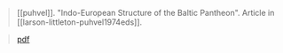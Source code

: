 > [[puhvel]]. "Indo-European Structure of the Baltic Pantheon". Article in [[larson-littleton-puhvel1974eds]].

> [pdf](a/puhvel1974-structure.pdf)